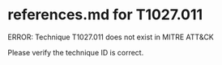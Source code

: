 # references.md for T1027.011

ERROR: Technique T1027.011 does not exist in MITRE ATT&CK

Please verify the technique ID is correct.